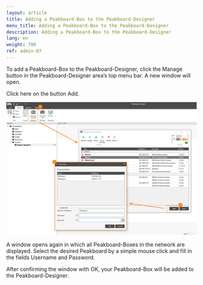 ```yaml
---
layout: article
title: Adding a Peakboard-Box to the Peakboard-Designer
menu_title: Adding a Peakboard-Box to the Peakboard-Designer
description: Adding a Peakboard-Box to the Peakboard-Designer
lang: en
weight: 700
ref: admin-07
---
```


To add a Peakboard-Box to the Peakboard-Designer, click the Manage button in the Peakboard-Designer area’s top menu bar. A new window will open.

Click here on the button Add.

![Deploy Dialog](/assets/images/admin/add/deploy-dialog.png)

A window opens again in which all Peakboard-Boxes in the network are displayed. Select the desired Peakboard by a simple mouse click and fill in the fields Username and Password.

After confirming the window with OK, your Peakboard-Box will be added to the Peakboard-Designer.
